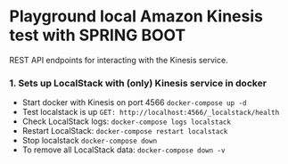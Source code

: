 # Playground local Amazon Kinesis test with SPRING BOOT
REST API endpoints for interacting with the Kinesis service.

### 1. Sets up LocalStack with (only) Kinesis service in docker
* Start docker with Kinesis on port 4566
```docker-compose up -d```
* Test localstack is up
```GET: http://localhost:4566/_localstack/health```
* Check LocalStack logs:
```docker-compose logs localstack```
* Restart LocalStack: 
```docker-compose restart localstack```
* Stop localstack
```docker-compose down```
* To remove all LocalStack data:
```docker-compose down -v```




